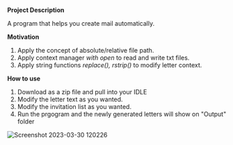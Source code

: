 **Project Description**

A program that helps you create mail automatically.


**Motivation**

1. Apply the concept of absolute/relative file path.
2. Apply context manager  *with open* to read and write txt files.
3. Apply string functions  *replace(),  rstrip()*  to modify letter context.

**How to use**
1. Download as a zip file and pull into your IDLE
2. Modify the letter text as you wanted.
3. Modify the invitation list as you wanted.
4. Run the prgogram and the newly generated letters will show on "Output" folder


![Screenshot 2023-03-30 120226](https://user-images.githubusercontent.com/20420765/228726287-8f4cd58a-9d33-4b58-8c19-ae801c6f5dd3.png)
